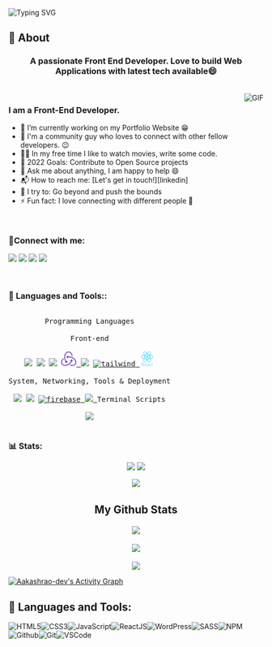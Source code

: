 
![Typing SVG](https://readme-typing-svg.herokuapp.com?font=Architects+Daughter&color=ffffff&size=30&lines=Hey!+It's+Dev_Abdul!+👋;I'm+a+Front+End+Developer;)
<!-- <h1 align="center">Hi 👋, I'm Dev_Abdul</h1>  -->

## 🧐 About

<h3 align="center">A passionate Front End Developer. Love to build Web Applications with latest tech available😄
</h3>

<br>

<img align="right" margin-top="20px" height="270px" alt="GIF" src="https://cdn.dribbble.com/users/1059583/screenshots/4171367/coding-freak.gif" />

### I am a Front-End Developer.
- 🔭 I’m currently working on my Portfolio Website :grin:
- 👯 I'm a community guy who loves to connect with other fellow developers. :wink:
- 🙋‍♂️ In my free time I like to watch movies, write some code.
- 🥅 2022 Goals: Contribute to Open Source projects
- 💬 Ask me about anything, I am happy to help :smile:
- 📬 How to reach me: [Let's get in touch!][linkedin]
- 🧗 I try to: Go beyond and push the bounds
- ⚡ Fun fact: I love connecting with different people :raised_hands:
 




</br>





<h3 align="left"> 📱Connect with me:</h3>
  <p>
    <a href="https://www.linkedin.com/in/abdulhadi-usman-25700b188/" target="_blank"><img src="https://img.shields.io/badge/-LinkedIn-222222?style=flat-square&logo=Linkedin&logoColor=white&link=https://www.linkedin.com/in/hgdsandakalum/)](https://www.linkedin.com/in/hgdsandakalum/"></a>
    <a href="https://www.instagram.com/dev_abdul/" target="_blank"><img src="https://img.shields.io/badge/Instagram-222222?&style=flat-square&logo=instagram&logoColor=white&link=https://www.instagram.com/_.sanda._)](https://www.instagram.com/_.sanda._/"></a>
      <a href="https://twitter.com/dev_allahnana" target="_blank"><img src="https://img.shields.io/badge/Twitter-222222?&style=flat-square&logo=twitter&logoColor=white&link=https://www.twitter.com/_.sanda._)](https://www.twitter.com/_.sanda._/"></a>
    <a href="https://stackoverflow.com/users/16611484/usman-abdulhadi"><img src="https://img.shields.io/badge/-Stack%20Overflow-222222?style=flat-square&logo=stack-overflow&logoColor=white&link=https://stackoverflow.com/users/16900340/dananjaya-sandakalum)](https://stackoverflow.com/users/16900340/dananjaya-sandakalum"></a>
  </p>
</br>

<h3 align="left">🚀 Languages and Tools::</h3>
<p style="display: inline-block;" align="center">
  <kbd>
    <kbd>Programming Languages</kbd>  
  
  </a>
  </kbd>
      <br>
       <br>
  <kbd>
    <kbd>Front-end</kbd>
    <br>
    <br>
    <img width="30px" src="https://cdn.jsdelivr.net/gh/devicons/devicon/icons/html5/html5-original.svg" /> 
    <img width="30px" src="https://cdn.jsdelivr.net/gh/devicons/devicon/icons/css3/css3-plain.svg" /> 
    <img width="30px" src="https://cdn.jsdelivr.net/gh/devicons/devicon/icons/bootstrap/bootstrap-plain.svg" /> 
      <a href="https://redux.js.org" target="_blank">
    <img
      src="https://raw.githubusercontent.com/devicons/devicon/master/icons/redux/redux-original.svg"
      alt="redux"
      width="30"
      height="30"
    />
  </a>
    <img width="30px" src="https://cdn.jsdelivr.net/gh/devicons/devicon/icons/javascript/javascript-original.svg" />
     <a href="https://tailwindcss.com/" target="_blank">
    <img
      src="https://www.vectorlogo.zone/logos/tailwindcss/tailwindcss-icon.svg"
      alt="tailwind"
      width="40"
      height="40"
    />
  </a>
    <img
      src="https://raw.githubusercontent.com/devicons/devicon/master/icons/react/react-original-wordmark.svg"
      alt="react"
      width="30"
      height="30"
    />
  </kbd>
  <br>
  <br>
  <kbd>
  <kbd>
    <kbd>System, Networking, Tools & Deployment</kbd>
    <br>
    <br>
    <img width="30px" src="https://cdn.jsdelivr.net/gh/devicons/devicon/icons/heroku/heroku-plain.svg" />
<!--     <img width="30px" src="https://cdn.jsdelivr.net/gh/devicons/devicon/icons/netlify/netlify-plain.svg" />  -->
    <img width="30px" src="https://cdn.jsdelivr.net/gh/devicons/devicon/icons/git/git-plain.svg" />
<!--     <img width="30px" src="https://cdn.jsdelivr.net/gh/devicons/devicon/icons/vercel/vercel-plain.svg" /> -->
      <a href="https://firebase.google.com/" target="_blank">
    <img
      src="https://www.vectorlogo.zone/logos/firebase/firebase-icon.svg"
      alt="firebase"
      width="40"
      height="40"
    />
          <img width="30px" src="https://cdn.jsdelivr.net/gh/devicons/devicon/icons/vscode/vscode-original.svg" />
    
  </a>
  </kbd>
  <kbd>
    <kbd>Terminal Scripts</kbd>
    <br>
    <br>
    <img width="30px" src="https://cdn.jsdelivr.net/gh/devicons/devicon/icons/bash/bash-original.svg" />
<!--     <img width="30px" src="https://cdn.jsdelivr.net/gh/devicons/devicon/icons/vim/vim-original.svg" /> -->
  </kbd>
   <kbd>
</br>
    </p>
<h3 align="left"> 📊 Stats:</h3>

<p align="center"><img src="https://badges.pufler.dev/visits/allahnana/allahnana?style=for-the-badge"/> <img src="https://badges.pufler.dev/repos/allahnana/?style=for-the-badge"/>
</p>
<p align="center"><img src="https://badges.pufler.dev/commits/monthly/allahnana"/></p>


</p>
  </a>
<h2 align="center">My Github Stats</h2>
<p align="center">
<img align="center" src="https://github-readme-stats.vercel.app/api/top-langs/?username=allahnana&layout=compact&theme=github_dark&langs_count=10&exclude_repo=kasweb">
<br>
<br>
<img align="center" src="https://github-readme-stats.vercel.app/api?username=allahnana&count_private=true&show_icons=trueline_height=21&theme=github_dark">	
<br>
<br>
<img align="center" src="https://github-readme-streak-stats.herokuapp.com/?user=allahnana&theme=holi-theme">
</p>



<a href="https://github.com/Allahnana/github-readme-activity-graph"><img alt="Aakashrao-dev's Activity Graph" src="https://activity-graph.herokuapp.com/graph?username=Allahnana&bg_color=0D1117&color=5BCDEC&line=5BCDEC&point=FFFFFF&hide_border=true" /></a>



## 🚀 Languages and Tools:

![HTML5](https://img.icons8.com/color/30/html-5.png)![CSS3](https://img.icons8.com/color/30/css3.png)![JavaScript](https://img.icons8.com/color/30/javascript.png)![ReactJS](https://img.icons8.com/color/30/react-native.png)![WordPress](https://img.icons8.com/color/30/wordpress.png)![SASS](https://img.icons8.com/color/30/sass.png)![NPM](https://img.icons8.com/color/30/npm.png)![Github](https://img.icons8.com/material-outlined/30/github.png)![Git](https://img.icons8.com/color/30/git.png)![VSCode](https://img.icons8.com/color/30/visual-studio-code-2019.png)
<br/>



